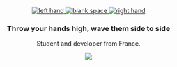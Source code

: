 <p align="center">
  <a href="https://fauux.neocities.org/">
    <img alt="left hand"src="https://i.imgur.com/Osc2xCO.gif" />
    <img alt="blank space" src="https://i.imgur.com/JvdOv0Q.png" />
    <img alt="right hand" src="https://i.imgur.com/Xy8hsAJ.gif" />
  </a>

  <h3 align="center">Throw your hands high, wave them side to side</h3>
  <p align="center">Student and developer from France.</p>
  <p align="center"><img src="https://github-readme-stats.vercel.app/api/top-langs/?username=kyzoid&layout=compact&bg_color=090D13&title_color=fff&text_color=fff&hide=html" /></p>
</p>

